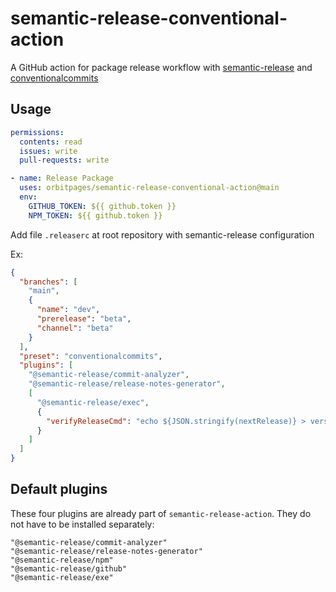 # semantic-release-conventional-action

A GitHub action for package release workflow with [semantic-release](https://github.com/semantic-release/semantic-release) and [conventionalcommits](https://www.conventionalcommits.org/pt-br/)

## Usage

```yml
permissions:
  contents: read
  issues: write
  pull-requests: write

- name: Release Package
  uses: orbitpages/semantic-release-conventional-action@main
  env:
    GITHUB_TOKEN: ${{ github.token }}
    NPM_TOKEN: ${{ github.token }}
```

Add file `.releaserc` at root repository with semantic-release configuration

Ex:

```json
{
  "branches": [
    "main",
    {
      "name": "dev",
      "prerelease": "beta",
      "channel": "beta"
    }
  ],
  "preset": "conventionalcommits",
  "plugins": [
    "@semantic-release/commit-analyzer",
    "@semantic-release/release-notes-generator",
    [
      "@semantic-release/exec",
      {
        "verifyReleaseCmd": "echo ${JSON.stringify(nextRelease)} > version"
      }
    ]
  ]
}
```

## Default plugins

These four plugins are already part of `semantic-release-action`. They do not have to be installed separately:

```text
"@semantic-release/commit-analyzer"
"@semantic-release/release-notes-generator"
"@semantic-release/npm"
"@semantic-release/github"
"@semantic-release/exe"
```
